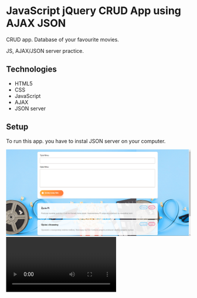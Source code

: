 # JavaScript jQuery CRUD App using AJAX JSON

CRUD app. Database of your favourite movies.


JS, AJAX/JSON server practice. 


## Technologies
* HTML5
* CSS
* JavaScript
* AJAX
* JSON server



## Setup
To run this app. you have to instal JSON server on your computer.

![layout](layout.png)
![video](Video_2019-07-10_104745.wmv)



